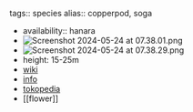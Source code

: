 tags:: species
alias:: copperpod, soga

- availability:: hanara
- ![Screenshot 2024-05-24 at 07.38.01.png](https://peach-geographical-bat-397.mypinata.cloud/ipfs/QmU5zmmDGPQLuyPic3gS5uVxzAVCwSkh9z88C6hrJ6bGxz)
- ![Screenshot 2024-05-24 at 07.38.29.png](https://peach-geographical-bat-397.mypinata.cloud/ipfs/QmYMhBqdagNwwivif4CTtQGHQJj3igxmW87VoWFq96amLU)
- height: 15-25m
- [wiki](https://en.wikipedia.org/wiki/Peltophorum_pterocarpum)
- [info](http://www.plantsofasia.com/index/peltophorum/0-110)
- [tokopedia](https://www.tokopedia.com/javacrouse/bibit-peltophorum-pterocarpum-copperpod-bonggolan?extParam=ivf%3Dfalse%26src%3Dsearch)
- [[flower]]